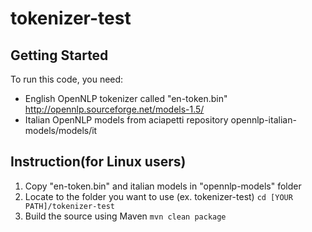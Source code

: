 # tokenizer-test

## Getting Started
To run this code, you need:
- English OpenNLP tokenizer called "en-token.bin" http://opennlp.sourceforge.net/models-1.5/
- Italian OpenNLP models from aciapetti repository opennlp-italian-models/models/it

## Instruction(for Linux users)  
1. Copy "en-token.bin" and italian models in "opennlp-models" folder
1. Locate to the folder you want to use (ex. tokenizer-test)
	`cd [YOUR PATH]/tokenizer-test`
1. Build the source using Maven
	`mvn clean package`
